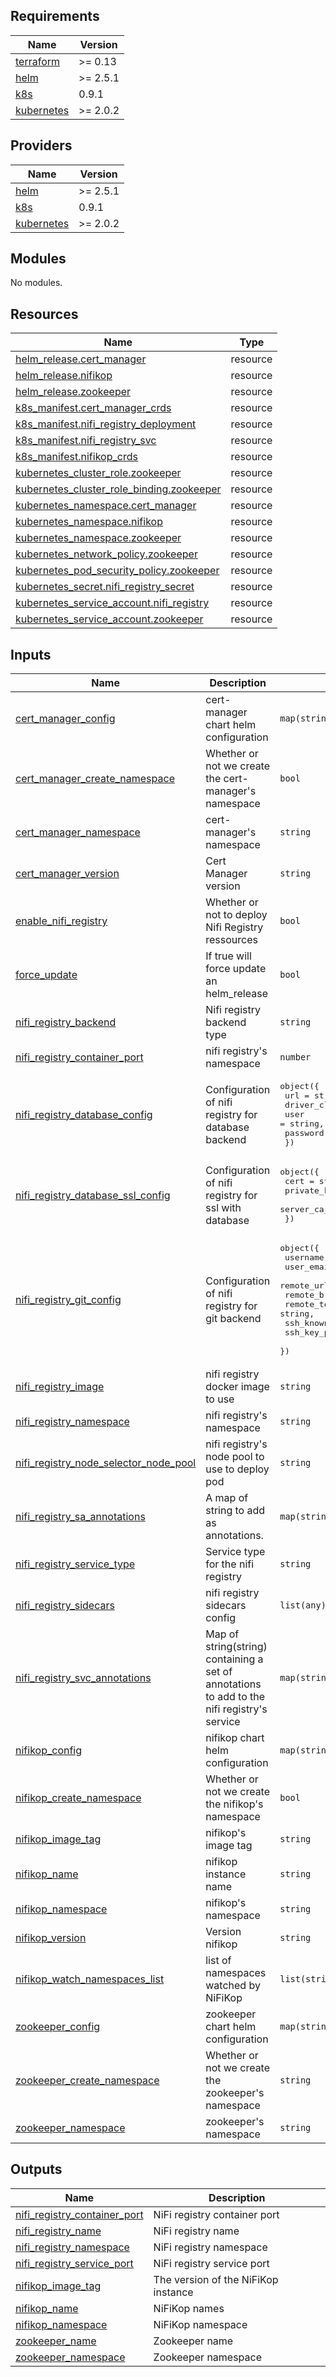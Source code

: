 <!-- BEGIN_TF_DOCS -->
## Requirements

| Name | Version |
|------|---------|
| <a name="requirement_terraform"></a> [terraform](#requirement\_terraform) | >= 0.13 |
| <a name="requirement_helm"></a> [helm](#requirement\_helm) | >= 2.5.1 |
| <a name="requirement_k8s"></a> [k8s](#requirement\_k8s) | 0.9.1 |
| <a name="requirement_kubernetes"></a> [kubernetes](#requirement\_kubernetes) | >= 2.0.2 |

## Providers

| Name | Version |
|------|---------|
| <a name="provider_helm"></a> [helm](#provider\_helm) | >= 2.5.1 |
| <a name="provider_k8s"></a> [k8s](#provider\_k8s) | 0.9.1 |
| <a name="provider_kubernetes"></a> [kubernetes](#provider\_kubernetes) | >= 2.0.2 |

## Modules

No modules.

## Resources

| Name | Type |
|------|------|
| [helm_release.cert_manager](https://registry.terraform.io/providers/hashicorp/helm/latest/docs/resources/release) | resource |
| [helm_release.nifikop](https://registry.terraform.io/providers/hashicorp/helm/latest/docs/resources/release) | resource |
| [helm_release.zookeeper](https://registry.terraform.io/providers/hashicorp/helm/latest/docs/resources/release) | resource |
| [k8s_manifest.cert_manager_crds](https://registry.terraform.io/providers/banzaicloud/k8s/0.9.1/docs/resources/manifest) | resource |
| [k8s_manifest.nifi_registry_deployment](https://registry.terraform.io/providers/banzaicloud/k8s/0.9.1/docs/resources/manifest) | resource |
| [k8s_manifest.nifi_registry_svc](https://registry.terraform.io/providers/banzaicloud/k8s/0.9.1/docs/resources/manifest) | resource |
| [k8s_manifest.nifikop_crds](https://registry.terraform.io/providers/banzaicloud/k8s/0.9.1/docs/resources/manifest) | resource |
| [kubernetes_cluster_role.zookeeper](https://registry.terraform.io/providers/hashicorp/kubernetes/latest/docs/resources/cluster_role) | resource |
| [kubernetes_cluster_role_binding.zookeeper](https://registry.terraform.io/providers/hashicorp/kubernetes/latest/docs/resources/cluster_role_binding) | resource |
| [kubernetes_namespace.cert_manager](https://registry.terraform.io/providers/hashicorp/kubernetes/latest/docs/resources/namespace) | resource |
| [kubernetes_namespace.nifikop](https://registry.terraform.io/providers/hashicorp/kubernetes/latest/docs/resources/namespace) | resource |
| [kubernetes_namespace.zookeeper](https://registry.terraform.io/providers/hashicorp/kubernetes/latest/docs/resources/namespace) | resource |
| [kubernetes_network_policy.zookeeper](https://registry.terraform.io/providers/hashicorp/kubernetes/latest/docs/resources/network_policy) | resource |
| [kubernetes_pod_security_policy.zookeeper](https://registry.terraform.io/providers/hashicorp/kubernetes/latest/docs/resources/pod_security_policy) | resource |
| [kubernetes_secret.nifi_registry_secret](https://registry.terraform.io/providers/hashicorp/kubernetes/latest/docs/resources/secret) | resource |
| [kubernetes_service_account.nifi_registry](https://registry.terraform.io/providers/hashicorp/kubernetes/latest/docs/resources/service_account) | resource |
| [kubernetes_service_account.zookeeper](https://registry.terraform.io/providers/hashicorp/kubernetes/latest/docs/resources/service_account) | resource |

## Inputs

| Name | Description | Type | Default | Required |
|------|-------------|------|---------|:--------:|
| <a name="input_cert_manager_config"></a> [cert\_manager\_config](#input\_cert\_manager\_config) | cert-manager chart helm configuration | `map(string)` | n/a | yes |
| <a name="input_cert_manager_create_namespace"></a> [cert\_manager\_create\_namespace](#input\_cert\_manager\_create\_namespace) | Whether or not we create the cert-manager's namespace | `bool` | `true` | no |
| <a name="input_cert_manager_namespace"></a> [cert\_manager\_namespace](#input\_cert\_manager\_namespace) | cert-manager's namespace | `string` | `"cert-manager"` | no |
| <a name="input_cert_manager_version"></a> [cert\_manager\_version](#input\_cert\_manager\_version) | Cert Manager version | `string` | `"v1.7.2"` | no |
| <a name="input_enable_nifi_registry"></a> [enable\_nifi\_registry](#input\_enable\_nifi\_registry) | Whether or not to deploy Nifi Registry ressources | `bool` | `true` | no |
| <a name="input_force_update"></a> [force\_update](#input\_force\_update) | If true will force update an helm\_release | `bool` | `false` | no |
| <a name="input_nifi_registry_backend"></a> [nifi\_registry\_backend](#input\_nifi\_registry\_backend) | Nifi registry backend type | `string` | `"db"` | no |
| <a name="input_nifi_registry_container_port"></a> [nifi\_registry\_container\_port](#input\_nifi\_registry\_container\_port) | nifi registry's namespace | `number` | `18080` | no |
| <a name="input_nifi_registry_database_config"></a> [nifi\_registry\_database\_config](#input\_nifi\_registry\_database\_config) | Configuration of nifi registry for database backend | <pre>object({<br>    url          = string,<br>    driver_class = string,<br>    user         = string,<br>    password     = string<br>  })</pre> | <pre>{<br>  "driver_class": "",<br>  "password": "",<br>  "url": "",<br>  "user": ""<br>}</pre> | no |
| <a name="input_nifi_registry_database_ssl_config"></a> [nifi\_registry\_database\_ssl\_config](#input\_nifi\_registry\_database\_ssl\_config) | Configuration of nifi registry for ssl with database | <pre>object({<br>    cert           = string,<br>    private_key    = string,<br>    server_ca_cert = string,<br>  })</pre> | <pre>{<br>  "cert": "",<br>  "private_key": "",<br>  "server_ca_cert": ""<br>}</pre> | no |
| <a name="input_nifi_registry_git_config"></a> [nifi\_registry\_git\_config](#input\_nifi\_registry\_git\_config) | Configuration of nifi registry for git backend | <pre>object({<br>    username             = string,<br>    user_email           = string,<br>    remote_url           = string,<br>    remote_branch        = string,<br>    remote_to_push       = string,<br>    ssh_known_hosts_path = string,<br>    ssh_key_path         = string<br>  })</pre> | <pre>{<br>  "remote_branch": "master",<br>  "remote_to_push": "origin",<br>  "remote_url": "",<br>  "ssh_key_path": "",<br>  "ssh_known_hosts_path": "",<br>  "user_email": "",<br>  "username": ""<br>}</pre> | no |
| <a name="input_nifi_registry_image"></a> [nifi\_registry\_image](#input\_nifi\_registry\_image) | nifi registry docker image to use | `string` | n/a | yes |
| <a name="input_nifi_registry_namespace"></a> [nifi\_registry\_namespace](#input\_nifi\_registry\_namespace) | nifi registry's namespace | `string` | n/a | yes |
| <a name="input_nifi_registry_node_selector_node_pool"></a> [nifi\_registry\_node\_selector\_node\_pool](#input\_nifi\_registry\_node\_selector\_node\_pool) | nifi registry's node pool to use to deploy pod | `string` | `""` | no |
| <a name="input_nifi_registry_sa_annotations"></a> [nifi\_registry\_sa\_annotations](#input\_nifi\_registry\_sa\_annotations) | A map of string to add as annotations. | `map(string)` | `{}` | no |
| <a name="input_nifi_registry_service_type"></a> [nifi\_registry\_service\_type](#input\_nifi\_registry\_service\_type) | Service type for the nifi registry | `string` | `"ClusterIP"` | no |
| <a name="input_nifi_registry_sidecars"></a> [nifi\_registry\_sidecars](#input\_nifi\_registry\_sidecars) | nifi registry sidecars config | `list(any)` | `[]` | no |
| <a name="input_nifi_registry_svc_annotations"></a> [nifi\_registry\_svc\_annotations](#input\_nifi\_registry\_svc\_annotations) | Map of string(string) containing a set of annotations to add to the nifi registry's service | `map(string)` | <pre>{<br>  "cloud.google.com/load-balancer-type": "Internal"<br>}</pre> | no |
| <a name="input_nifikop_config"></a> [nifikop\_config](#input\_nifikop\_config) | nifikop chart helm configuration | `map(string)` | n/a | yes |
| <a name="input_nifikop_create_namespace"></a> [nifikop\_create\_namespace](#input\_nifikop\_create\_namespace) | Whether or not we create the nifikop's namespace | `bool` | `true` | no |
| <a name="input_nifikop_image_tag"></a> [nifikop\_image\_tag](#input\_nifikop\_image\_tag) | nifikop's image tag | `string` | `"v0.14.0-release"` | no |
| <a name="input_nifikop_name"></a> [nifikop\_name](#input\_nifikop\_name) | nifikop instance name | `string` | `"nifikop"` | no |
| <a name="input_nifikop_namespace"></a> [nifikop\_namespace](#input\_nifikop\_namespace) | nifikop's namespace | `string` | n/a | yes |
| <a name="input_nifikop_version"></a> [nifikop\_version](#input\_nifikop\_version) | Version nifikop | `string` | `"0.14.0"` | no |
| <a name="input_nifikop_watch_namespaces_list"></a> [nifikop\_watch\_namespaces\_list](#input\_nifikop\_watch\_namespaces\_list) | list of namespaces watched by NiFiKop | `list(string)` | n/a | yes |
| <a name="input_zookeeper_config"></a> [zookeeper\_config](#input\_zookeeper\_config) | zookeeper chart helm configuration | `map(string)` | n/a | yes |
| <a name="input_zookeeper_create_namespace"></a> [zookeeper\_create\_namespace](#input\_zookeeper\_create\_namespace) | Whether or not we create the zookeeper's namespace | `string` | `false` | no |
| <a name="input_zookeeper_namespace"></a> [zookeeper\_namespace](#input\_zookeeper\_namespace) | zookeeper's namespace | `string` | n/a | yes |

## Outputs

| Name | Description |
|------|-------------|
| <a name="output_nifi_registry_container_port"></a> [nifi\_registry\_container\_port](#output\_nifi\_registry\_container\_port) | NiFi registry container port |
| <a name="output_nifi_registry_name"></a> [nifi\_registry\_name](#output\_nifi\_registry\_name) | NiFi registry name |
| <a name="output_nifi_registry_namespace"></a> [nifi\_registry\_namespace](#output\_nifi\_registry\_namespace) | NiFi registry namespace |
| <a name="output_nifi_registry_service_port"></a> [nifi\_registry\_service\_port](#output\_nifi\_registry\_service\_port) | NiFi registry service port |
| <a name="output_nifikop_image_tag"></a> [nifikop\_image\_tag](#output\_nifikop\_image\_tag) | The version of the NiFiKop instance |
| <a name="output_nifikop_name"></a> [nifikop\_name](#output\_nifikop\_name) | NiFiKop names |
| <a name="output_nifikop_namespace"></a> [nifikop\_namespace](#output\_nifikop\_namespace) | NiFiKop namespace |
| <a name="output_zookeeper_name"></a> [zookeeper\_name](#output\_zookeeper\_name) | Zookeeper name |
| <a name="output_zookeeper_namespace"></a> [zookeeper\_namespace](#output\_zookeeper\_namespace) | Zookeeper namespace |
<!-- END_TF_DOCS -->